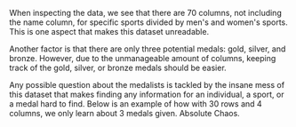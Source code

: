 

When inspecting the data, we see that there are 70 columns, not including the name column, for specific sports divided by men's and women's sports. This is one aspect that makes this dataset unreadable. 

Another factor is that there are only three potential medals: gold, silver, and bronze. However, due to the unmanageable amount of columns, keeping track of the gold, silver, or bronze medals should be easier.

Any possible question about the medalists is tackled by the insane mess of this dataset that makes finding any information for an individual, a sport, or a medal hard to find.
Below is an example of how with 30 rows and 4 columns, we only learn about 3 medals given. Absolute Chaos.
